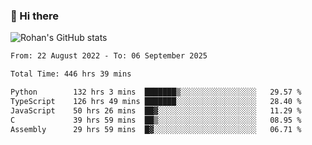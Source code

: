 ### 👋 Hi there 

<!--
**rohznmdev/rohznmdev** is a ✨ _special_ ✨ repository because its `README.md` (this file) appears on your GitHub profile.

Here are some ideas to get you started:

- 🔭 I’m currently working on ...
- 🌱 I’m currently learning Ruby and Ruby on Rails
- 👯 I’m looking to collaborate on ...
- 🤔 I’m looking for help with ...
- 💬 Ask me about ...
- 📫 How to reach me: ...
- 😄 Pronouns: ...
- ⚡ Fun fact: ...
-->
![Rohan's GitHub stats](https://github-readme-stats.vercel.app/api?username=rohznmdev&theme=dark&show_icons=true)

<!--START_SECTION:waka-->

```txt
From: 22 August 2022 - To: 06 September 2025

Total Time: 446 hrs 39 mins

Python        132 hrs 3 mins  ███████▒░░░░░░░░░░░░░░░░░   29.57 %
TypeScript    126 hrs 49 mins ███████░░░░░░░░░░░░░░░░░░   28.40 %
JavaScript    50 hrs 26 mins  ██▓░░░░░░░░░░░░░░░░░░░░░░   11.29 %
C             39 hrs 59 mins  ██▒░░░░░░░░░░░░░░░░░░░░░░   08.95 %
Assembly      29 hrs 59 mins  █▓░░░░░░░░░░░░░░░░░░░░░░░   06.71 %
```

<!--END_SECTION:waka-->

